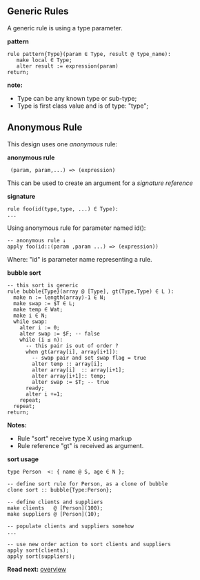 ## Generic Rules

A generic rule is using a type parameter. 

**pattern**
```
rule pattern{Type}(param ∈ Type, result @ type_name):
   make local ∈ Type;   
   alter result := expression(param)
return;
```

**note:** 
* Type can be any known type or sub-type;
* Type is first class value and is of type: "type";

## Anonymous Rule

This design uses one _anonymous_ rule:

**anonymous rule**
```
 (param, param,...) => (expression)
```

This can be used to create an argument for a _signature reference_

**signature**
```
rule foo(id(type,type, ...) ∈ Type):
...
```

Using anonymous rule for parameter named id():

```
-- anonymous rule ↓ 
apply foo(id::(param ,param ...) => (expression))
```

Where: "id" is parameter name representing a rule.


**bubble sort**

```
-- this sort is generic 
rule bubble{Type}(array @ [Type], gt(Type,Type) ∈ L ):
  make n := length(array)-1 ∈ N; 
  make swap := $T ∈ L;
  make temp ∈ Wat;
  make i ∈ N;
  while swap:
    alter i := 0;
    alter swap := $F; -- false
    while (i ≤ n): 
      -- this pair is out of order ?
      when gt(array[i], array[i+1]):
        -- swap pair and set swap flag = true
        alter temp :: array[i];
        alter array[i]  :: array[i+1];
        alter array[i+1]:: temp;
        alter swap := $T; -- true
      ready;
      alter i +=1;
    repeat; 
  repeat;
return;
```

**Notes:**

* Rule "sort" receive type X using markup <X> 
* Rule reference "gt" is received as argument.

**sort usage**

```
type Person  <: { name @ S, age ∈ N };

-- define sort rule for Person, as a clone of bubble
clone sort :: bubble{Type:Person};

-- define clients and suppliers
make clients   @ [Person](100);
make suppliers @ [Person](10);

-- populate clients and suppliers somehow
...

-- use new order action to sort clients and suppliers
apply sort(clients);
apply sort(suppliers);
```

**Read next:** [overview](../syntax/overview.md)
